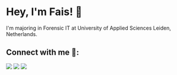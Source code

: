 ﻿# Hey, I'm Fais! 👋

I'm majoring in Forensic IT at University of Applied Sciences Leiden, Netherlands.

## Connect with me 🤝:

<p align = "center">

[<img src="https://img.shields.io/badge/twitter-%231DA1F2.svg?&style=for-the-badge&logo=twitter&logoColor=white&color=black" />](https://twitter.com/Faissal0071) 
[<img src="https://img.shields.io/badge/LinkedIn-%2312100E.svg?&style=for-the-badge&logo=linkedin&logoColor=white&color=black" />](https://linkedin.com/in/faissalassakkach)
[<img src="https://img.shields.io/badge/Discord-%2312100E.svg?&style=for-the-badge&logo=discord&logoColor=white&color=black" />](https://discords.com/bio/p/faisouq)
</p>
